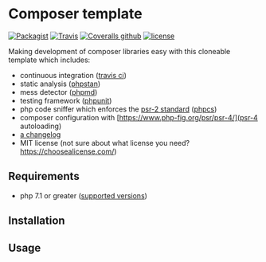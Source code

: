 # Composer template

[![Packagist](https://img.shields.io/packagist/dt/TFarla/composer-template.svg?style=flat-square)](https://packagist.org/packages/tfarla/composer-template)
[![Travis](https://img.shields.io/travis/TFarla/composer-template.svg?style=flat-square)](https://travis-ci.org/TFarla/composer-template)
[![Coveralls github](https://img.shields.io/coveralls/github/TFarla/composer-template.svg?style=flat-square)](https://coveralls.io/github/TFarla/composer-template)
[![license](https://img.shields.io/github/license/mashape/apistatus.svg?style=flat-square)](https://opensource.org/licenses/MIT)

Making development of composer libraries easy with this cloneable template which includes:

- continuous integration ([travis ci](https://travis-ci.org/))
- static analysis ([phpstan](https://github.com/phpstan/phpstan))
- mess detector ([phpmd](https://phpmd.org/))
- testing framework ([phpunit](https://phpunit.de/))
- php code sniffer which enforces the [psr-2 standard](https://www.php-fig.org/psr/psr-2/) ([phpcs](https://github.com/squizlabs/PHP_CodeSniffer))
- composer configuration with [https://www.php-fig.org/psr/psr-4/](psr-4 autoloading)
- [a changelog](https://keepachangelog.com/en/1.0.0/)
- MIT license (not sure about what license you need? https://choosealicense.com/)

## Requirements
- php 7.1 or greater ([supported versions](http://php.net/supported-versions.php))

## Installation

## Usage
